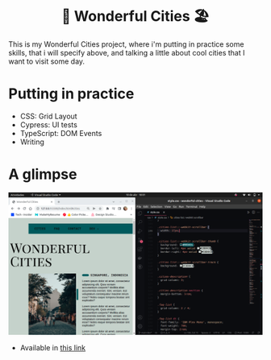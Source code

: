 <h1 align="center">🌆 Wonderful Cities 🏖️</h1>

  This is my Wonderful Cities project, where i'm putting in practice some skills, that i will specify above, and talking a little about cool cities that I want to visit some day.

<h1>Putting in practice</h1>

- CSS: Grid Layout
- Cypress: UI tests
- TypeScript: DOM Events
- Writing

<h1>A glimpse</h1>

![Example](assets/example.png)

- Available in <a href="https://guihtryb.github.io/wonderful-cities/">this link</a>
